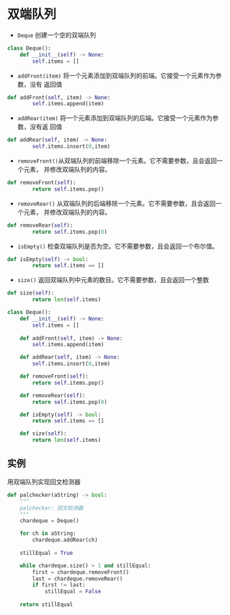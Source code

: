 # 双端队列

- ```Deque``` 创建一个空的双端队列

```Python
class Deque():
    def __init__(self) -> None:
        self.items = []
```

- ```addFront(item)``` 将一个元素添加到双端队列的前端。它接受一个元素作为参数，没有
返回值

```Python
def addFront(self, item) -> None:
        self.items.append(item)
```

- ```addRear(item)``` 将一个元素添加到双端队列的后端。它接受一个元素作为参数，没有返
回值

```Python
def addRear(self, item) -> None:
        self.items.insert(0,item)
```

- ```removeFront()```从双端队列的前端移除一个元素。它不需要参数，且会返回一个元素，
并修改双端队列的内容。

```Python
def removeFront(self):
        return self.items.pop()
```

- ```removeRear()``` 从双端队列的后端移除一个元素。它不需要参数，且会返回一个元素，
并修改双端队列的内容。

```Python
def removeRear(self):
        return self.items.pop(0)
```

- ```isEmpty()``` 检查双端队列是否为空。它不需要参数，且会返回一个布尔值。

```Python
def isEmpty(self) -> bool:
        return self.items == []
```

- ```size()``` 返回双端队列中元素的数目。它不需要参数，且会返回一个整数

```Python
def size(self):
        return len(self.items)
```

```Python
class Deque():
    def __init__(self) -> None:
        self.items = []
    
    def addFront(self, item) -> None:
        self.items.append(item)

    def addRear(self, item) -> None:
        self.items.insert(0,item)

    def removeFront(self):
        return self.items.pop()

    def removeRear(self):
        return self.items.pop(0)

    def isEmpty(self) -> bool:
        return self.items == []

    def size(self):
        return len(self.items)
```

## 实例

用双端队列实现回文检测器

```Python
def palchecker(aString) -> bool:
    """
    palchecker: 回文检测器
    """
    chardeque = Deque()

    for ch in aString:
        chardeque.addRear(ch)
    
    stillEqual = True

    while chardeque.size() > 1 and stillEqual:
        first = chardeque.removeFront()
        last = chardeque.removeRear()
        if first != last:
            stillEqual = False
    
    return stillEqual
```
